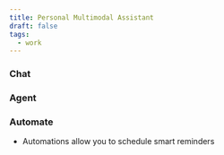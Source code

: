 ```yaml
---
title: Personal Multimodal Assistant
draft: false
tags:
  - work
---
```

### Chat
### Agent
### Automate
- Automations allow you to schedule smart reminders